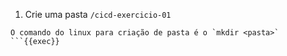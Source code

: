 1. Crie uma pasta `/cicd-exercicio-01`

```plain
O comando do linux para criação de pasta é o `mkdir <pasta>`
```{{exec}}
